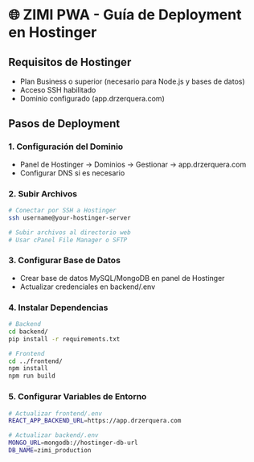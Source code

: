 # 🌐 ZIMI PWA - Guía de Deployment en Hostinger

## Requisitos de Hostinger
- Plan Business o superior (necesario para Node.js y bases de datos)
- Acceso SSH habilitado
- Dominio configurado (app.drzerquera.com)

## Pasos de Deployment

### 1. Configuración del Dominio
- Panel de Hostinger → Dominios → Gestionar → app.drzerquera.com
- Configurar DNS si es necesario

### 2. Subir Archivos
```bash
# Conectar por SSH a Hostinger
ssh username@your-hostinger-server

# Subir archivos al directorio web
# Usar cPanel File Manager o SFTP
```

### 3. Configurar Base de Datos
- Crear base de datos MySQL/MongoDB en panel de Hostinger
- Actualizar credenciales en backend/.env

### 4. Instalar Dependencias
```bash
# Backend
cd backend/
pip install -r requirements.txt

# Frontend
cd ../frontend/
npm install
npm run build
```

### 5. Configurar Variables de Entorno
```bash
# Actualizar frontend/.env
REACT_APP_BACKEND_URL=https://app.drzerquera.com

# Actualizar backend/.env
MONGO_URL=mongodb://hostinger-db-url
DB_NAME=zimi_production
```


